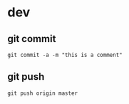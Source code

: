 # dev
## git commit
```
git commit -a -m "this is a comment"
```

## git push
```
git push origin master
```
